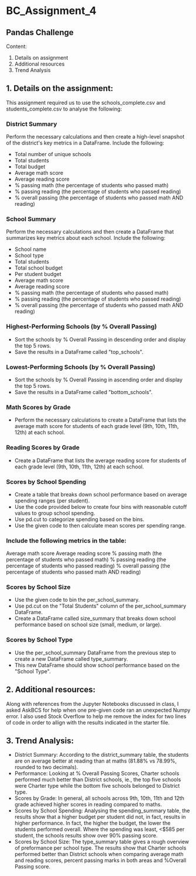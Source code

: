 # BC_Assignment_4
## Pandas Challenge

Content:
1. Details on assignment
2. Additional resources
3. Trend Analysis

## 1. Details on the assignment:
This assignment required us to use the schools_complete.csv and students_complete.csv to analyse the following:

### District Summary
Perform the necessary calculations and then create a high-level snapshot of the district's key metrics in a DataFrame.
Include the following:

- Total number of unique schools
- Total students
- Total budget
- Average math score
- Average reading score
- % passing math (the percentage of students who passed math)
- % passing reading (the percentage of students who passed reading)
- % overall passing (the percentage of students who passed math AND reading)

### School Summary
Perform the necessary calculations and then create a DataFrame that summarizes key metrics about each school.
Include the following:

- School name
- School type
- Total students
- Total school budget
- Per student budget
- Average math score
- Average reading score
- % passing math (the percentage of students who passed math)
- % passing reading (the percentage of students who passed reading)
- % overall passing (the percentage of students who passed math AND reading)

### Highest-Performing Schools (by % Overall Passing)
- Sort the schools by % Overall Passing in descending order and display the top 5 rows.
- Save the results in a DataFrame called "top_schools".

### Lowest-Performing Schools (by % Overall Passing)
- Sort the schools by % Overall Passing in ascending order and display the top 5 rows.
- Save the results in a DataFrame called "bottom_schools".

### Math Scores by Grade
- Perform the necessary calculations to create a DataFrame that lists the average math score for students of each grade level (9th, 10th, 11th, 12th) at each school.

### Reading Scores by Grade
- Create a DataFrame that lists the average reading score for students of each grade level (9th, 10th, 11th, 12th) at each school.

### Scores by School Spending
- Create a table that breaks down school performance based on average spending ranges (per student).
- Use the code provided below to create four bins with reasonable cutoff values to group school spending.
- Use pd.cut to categorize spending based on the bins.
- Use the given code to then calculate mean scores per spending range.

### Include the following metrics in the table:
Average math score
Average reading score
% passing math (the percentage of students who passed math)
% passing reading (the percentage of students who passed reading)
% overall passing (the percentage of students who passed math AND reading)

### Scores by School Size
- Use the given code to bin the per_school_summary.
- Use pd.cut on the "Total Students" column of the per_school_summary DataFrame.
- Create a DataFrame called size_summary that breaks down school performance based on school size (small, medium, or large).

### Scores by School Type
- Use the per_school_summary DataFrame from the previous step to create a new DataFrame called type_summary.
- This new DataFrame should show school performance based on the "School Type".

## 2. Additional resources:
Along with references from the Jupyter Notebooks discussed in class, I asked AskBCS for help when one pre-given code ran an unexpected Numpy error. I also used Stock Overflow to help me remove the index for two lines of code in order to allign with the results indicated in the starter file.

## 3. Trend Analysis:
- District Summary: According to the district_summary table, the students are on average better at reading than at maths (81.88% vs 78.99%, rounded to two decimals).
- Performance: Looking at % Overall Passing Scores, Charter schools performed much better than District schools, ie., the top five schools were Charter type while the bottom five schools belonged to District type.
- Scores by Grade: In general, all schools across 9th, 10th, 11th and 12th grade achieved higher scores in reading compared to maths.
- Scores by School Spending: Analysing the spending_summary table, the results show that a higher budget per student did not, in fact, results in higher performance. In fact, the higher the budget, the lower the students performed overall. Where the spending was least, <$585 per student, the schools results show over 90% passing score.
- Scores by School Size: The type_summary table gives a rough overview of preformance per school type. The results show that Charter schools performed better than District schools when comparing average math and reading scores, percent passing marks in both areas and %Overall Passing score. 

